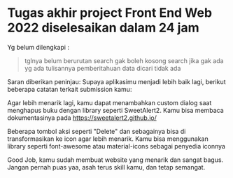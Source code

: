 # Tugas akhir project Front End Web 2022 diselesaikan dalam 24 jam

Yg belum dilengkapi :
> tglnya belum berurutan
> search gak boleh kosong
> search jika gak ada yg ada tulisannya  pemberitahuan  data dicari tidak ada

Saran diberikan peninjau:
Supaya aplikasimu menjadi lebih baik lagi, berikut beberapa catatan terkait submission kamu:

Agar lebih menarik lagi, kamu dapat menambahkan custom dialog saat menghapus buku dengan library seperti SweetAlert2. Kamu bisa 
membaca dokumentasinya pada https://sweetalert2.github.io/

Beberapa tombol aksi seperti "Delete" dan sebagainya bisa di 
transformasikan ke icon agar lebih menarik. 
Kamu bisa menggunakan library seperti font-awesome atau material-icons sebagai penyedia iconnya

Good Job, kamu sudah membuat website yang menarik dan sangat bagus. 
Jangan pernah puas yaa, asah terus skill kamu, dan tetap semangat.
